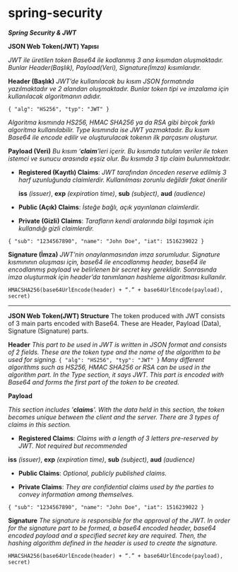 # spring-security

***Spring Security & JWT***

**JSON Web Token(JWT) Yapısı**

*JWT ile üretilen token Base64 ile kodlanmış 3 ana kısımdan oluşmaktadır. Bunlar Header(Başlık), Payload(Veri), Signature(İmza) kısımlarıdır.*

**Header (Başlık)**
*JWT’de kullanılacak bu kısım JSON formatında yazılmaktadır ve 2 alandan oluşmaktadır. Bunlar token tipi ve imzalama için kullanılacak algoritmanın adıdır.*

`{
  "alg": "HS256",
  "typ": "JWT"
}`

*Algoritma kısmında HS256, HMAC SHA256 ya da RSA gibi birçok farklı algoritma kullanılabilir. Type kısmında ise JWT yazmaktadır. Bu kısım Base64 ile encode edilir ve oluşturulacak tokenın ilk parçasını oluşturur.*

**Payload (Veri)** 
*Bu kısım ‘**claim**’leri içerir. Bu kısımda tutulan veriler ile token istemci ve sunucu arasında eşsiz olur. Bu kısımda 3 tip claim bulunmaktadır.*

- **Registered (Kayıtlı) Claims**:
*JWT tarafından önceden reserve edilmiş 3 harf uzunluğunda claimlerdir. Kullanılması zorunlu değildir fakat önerilir*

    **iss** *(issuer)*, **exp** *(expiration time)*, **sub** *(subject)*, **aud** *(audience)*
    
- **Public (Açık) Claims**: *İsteğe bağlı, açık yayınlanan claimlerdir.*

- **Private (Gizli) Claims**: *Tarafların kendi aralarında bilgi taşımak için kullandığı gizli claimlerdir.*   

`{
  "sub": "1234567890",
  "name": "John Doe",
  "iat": 1516239022
}`

**Signature (İmza)**
*JWT’nin onaylanmasından imza sorumludur. Signature kısmınının oluşması için, base64 ile encodlanmış header, base64 ile encodlanmış payload ve belirlenen bir secret key gereklidir. Sonrasında imza oluşturmak için header’da tanımlanan hashleme algoritması kullanılır.*

`HMACSHA256(base64UrlEncode(header) + “.” + base64UrlEncode(payload), secret)`


---------------------------------------------------------------------------------------------------------------------------------------------------------------------
**JSON Web Token(JWT) Structure**
The token produced with JWT consists of 3 main parts encoded with Base64. These are Header, Payload (Data), Signature (Signature) parts.

**Header**
*This part to be used in JWT is written in JSON format and consists of 2 fields. These are the token type and the name of the algorithm to be used for signing.*
`{
  "alg": "HS256",
  "typ": "JWT"
}`
*Many different algorithms such as HS256, HMAC SHA256 or RSA can be used in the algorithm part. In the Type section, it says JWT. This part is encoded with Base64 and forms the first part of the token to be created.*

**Payload** 

*This section includes '**claims**'. With the data held in this section, the token becomes unique between the client and the server. There are 3 types of claims in this section.*

- **Registered Claims**:
*Claims with a length of 3 letters pre-reserved by JWT. Not required but recommended*

**iss** *(issuer)*, **exp** *(expiration time)*, **sub** *(subject)*, **aud** *(audience)*

- **Public Claims**: *Optional, publicly published claims.*

- **Private Claims**: *They are confidential claims used by the parties to convey information among themselves.*   

`{
  "sub": "1234567890",
  "name": "John Doe",
  "iat": 1516239022
}`

**Signature**
*The signature is responsible for the approval of the JWT. In order for the signature part to be formed, a base64 encoded header, base64 encoded payload and a specified secret key are required. Then, the hashing algorithm defined in the header is used to create the signature.*

`HMACSHA256(base64UrlEncode(header) + “.” + base64UrlEncode(payload), secret)`
